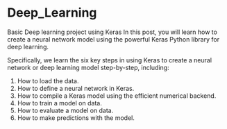 # Deep_Learning
Basic Deep learning project using Keras
In this post, you will learn how to create a neural network model using the powerful Keras Python library for deep learning.

Specifically, we learn the six key steps in using Keras to create a neural network or deep learning model step-by-step, including:

1. How to load the data.
2. How to define a neural network in Keras.
3. How to compile a Keras model using the efficient numerical backend.
4. How to train a model on data.
5. How to evaluate a model on data.
6. How to make predictions with the model.
